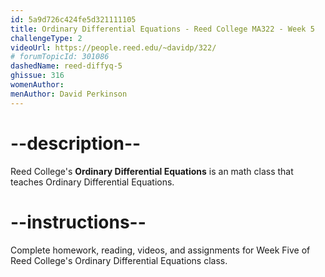 ```yaml
---
id: 5a9d726c424fe5d321111105
title: Ordinary Differential Equations - Reed College MA322 - Week 5
challengeType: 2
videoUrl: https://people.reed.edu/~davidp/322/
# forumTopicId: 301086
dashedName: reed-diffyq-5
ghissue: 316
womenAuthor: 
menAuthor: David Perkinson
---
```


# --description--

Reed College's __Ordinary Differential Equations__ is an math class that teaches Ordinary Differential Equations.

# --instructions--

Complete homework, reading, videos, and assignments for Week Five of Reed College's Ordinary Differential Equations class.